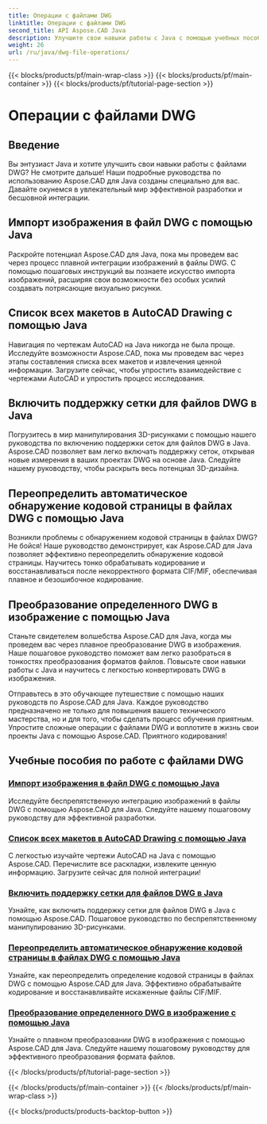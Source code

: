 ```yaml
---
title: Операции с файлами DWG
linktitle: Операции с файлами DWG
second_title: API Aspose.CAD Java
description: Улучшите свои навыки работы с Java с помощью учебных пособий по Aspose.CAD. Изучите импорт изображений, составление списка макетов, поддержку сетки, переопределение кодовой страницы и преобразование DWG в изображения без особых усилий.
weight: 26
url: /ru/java/dwg-file-operations/
---
```


{{< blocks/products/pf/main-wrap-class >}}
{{< blocks/products/pf/main-container >}}
{{< blocks/products/pf/tutorial-page-section >}}

# Операции с файлами DWG

## Введение

Вы энтузиаст Java и хотите улучшить свои навыки работы с файлами DWG? Не смотрите дальше! Наши подробные руководства по использованию Aspose.CAD для Java созданы специально для вас. Давайте окунемся в увлекательный мир эффективной разработки и бесшовной интеграции.

## Импорт изображения в файл DWG с помощью Java

Раскройте потенциал Aspose.CAD для Java, пока мы проведем вас через процесс плавной интеграции изображений в файлы DWG. С помощью пошаговых инструкций вы познаете искусство импорта изображений, расширяя свои возможности без особых усилий создавать потрясающие визуально рисунки.

## Список всех макетов в AutoCAD Drawing с помощью Java

Навигация по чертежам AutoCAD на Java никогда не была проще. Исследуйте возможности Aspose.CAD, пока мы проведем вас через этапы составления списка всех макетов и извлечения ценной информации. Загрузите сейчас, чтобы упростить взаимодействие с чертежами AutoCAD и упростить процесс исследования.

## Включить поддержку сетки для файлов DWG в Java

Погрузитесь в мир манипулирования 3D-рисунками с помощью нашего руководства по включению поддержки сеток для файлов DWG в Java. Aspose.CAD позволяет вам легко включать поддержку сеток, открывая новые измерения в ваших проектах DWG на основе Java. Следуйте нашему руководству, чтобы раскрыть весь потенциал 3D-дизайна.

## Переопределить автоматическое обнаружение кодовой страницы в файлах DWG с помощью Java

Возникли проблемы с обнаружением кодовой страницы в файлах DWG? Не бойся! Наше руководство демонстрирует, как Aspose.CAD для Java позволяет эффективно переопределить обнаружение кодовой страницы. Научитесь тонко обрабатывать кодирование и восстанавливаться после некорректного формата CIF/MIF, обеспечивая плавное и безошибочное кодирование.

## Преобразование определенного DWG в изображение с помощью Java

Станьте свидетелем волшебства Aspose.CAD для Java, когда мы проведем вас через плавное преобразование DWG в изображения. Наше пошаговое руководство поможет вам легко разобраться в тонкостях преобразования форматов файлов. Повысьте свои навыки работы с Java и научитесь с легкостью конвертировать DWG в изображения.

Отправьтесь в это обучающее путешествие с помощью наших руководств по Aspose.CAD для Java. Каждое руководство предназначено не только для повышения вашего технического мастерства, но и для того, чтобы сделать процесс обучения приятным. Упростите сложные операции с файлами DWG и воплотите в жизнь свои проекты Java с помощью Aspose.CAD. Приятного кодирования!

## Учебные пособия по работе с файлами DWG
### [Импорт изображения в файл DWG с помощью Java](./import-image-to-dwg/)
Исследуйте беспрепятственную интеграцию изображений в файлы DWG с помощью Aspose.CAD для Java. Следуйте нашему пошаговому руководству для эффективной разработки.
### [Список всех макетов в AutoCAD Drawing с помощью Java](./list-all-layouts/)
С легкостью изучайте чертежи AutoCAD на Java с помощью Aspose.CAD. Перечислите все раскладки, извлеките ценную информацию. Загрузите сейчас для полной интеграции!
### [Включить поддержку сетки для файлов DWG в Java](./mesh-support-for-dwg/)
Узнайте, как включить поддержку сетки для файлов DWG в Java с помощью Aspose.CAD. Пошаговое руководство по беспрепятственному манипулированию 3D-рисунками.
### [Переопределить автоматическое обнаружение кодовой страницы в файлах DWG с помощью Java](./override-code-page-detection/)
Узнайте, как переопределить определение кодовой страницы в файлах DWG с помощью Aspose.CAD для Java. Эффективно обрабатывайте кодирование и восстанавливайте искаженные файлы CIF/MIF.
### [Преобразование определенного DWG в изображение с помощью Java](./convert-dwg-to-image/)
Узнайте о плавном преобразовании DWG в изображения с помощью Aspose.CAD для Java. Следуйте нашему пошаговому руководству для эффективного преобразования формата файлов.

{{< /blocks/products/pf/tutorial-page-section >}}

{{< /blocks/products/pf/main-container >}}
{{< /blocks/products/pf/main-wrap-class >}}

{{< blocks/products/products-backtop-button >}}
